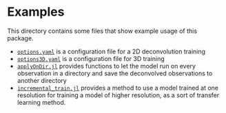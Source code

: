 # Examples

This directory contains some files that show example usage of this package.

- [`options.yaml`](options.yaml) is a configuration file for a 2D deconvolution training
- [`options3D.yaml`](options3D.yaml) is a configuration file for 3D training
- [`applyOnDir.jl`](applyOnDir.jl) provides functions to let the model run on every observation in a directory and save the deconvolved observations to another directory
- [`incremental_train.jl`](incremental_train.jl) provides a method to use a model trained at one resolution for training a model of higher resolution, as a sort of transfer learning method.